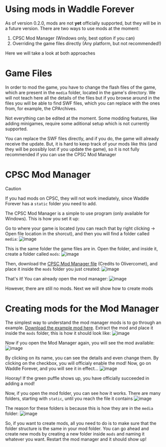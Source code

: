 # Using mods in Waddle Forever

As of version 0.2.0, mods are not **yet** officially supported, but they will be in a future version. There are two ways to use mods at the moment:

1. CPSC Mod Manager (Windows only, best option if you can)
2. Overriding the game files directly (Any platform, but not recommended!)

Here we will take a look at both approaches

# Game Files

In order to mod the game, you have to change the flash files of the game, which are present in the `media` folder, located in the game's directory.
We will not teach here all the details of the files but if you browse around in the files you will be able to find SWF files, which
you can replace with the ones from, for example, the CPArchives.

Not everything can be edited at the moment. Some modding features, like adding minigames, require some aditional setup which is not currently supported.

You can replace the SWF files directly, and if you do, the game will already receive the update. But, it is hard to keep track of your
mods like this (and they will be possibly lost if you update the game), so it is not fully recommended if you can use the CPSC Mod Manager

# CPSC Mod Manager

> [!CAUTION]
> If you had mods on CPSC, they will not work imediately, since Waddle Forever has a `static` folder you need to add.

The CPSC Mod Manager is a simple to use program (only available for Windows). This is how you set it up:

Go to where your game is located (you can reach that by right clicking -> Open file location in the shorcut), and then you will find a folder called `media`:
![image](https://github.com/user-attachments/assets/61439925-034a-4aaa-9dce-574f9f538ef7)

This is the same folder the game files are in. Open the folder, and inside it, create a folder called `mods`:
![image](https://github.com/user-attachments/assets/056c5063-864f-48ff-8e5b-4ff04772d2ab)

Then, download the [CPSC Mod Manager file](https://waddleforever.com/CPSC%20Mod%20Manager.exe) (Credits to Olivercomet), and place it inside the `mods` folder you just created:
![image](https://github.com/user-attachments/assets/59663fe8-38a2-4e23-834e-ddc5927304e8)

That's it! You can already open the mod manager:
![image](https://github.com/user-attachments/assets/9479dcdd-6bfb-4948-a268-721288688173)

However, there are still no mods. Next we will show how to create mods

# Creating mods for the Mod Manager

The simplest way to understand the mod manager mods is to go through an example. [Download the example mod here](https://waddleforever.com/ExampleMod.zip). Extract the mod and place it inside the `mods` folder, this is how it should look like:
![image](https://github.com/user-attachments/assets/9c44e835-ffbb-4564-bcc7-ad07cd1ad5fa)

Now if you open the Mod Manager again, you will see the mod available:
![image](https://github.com/user-attachments/assets/37e9df74-33eb-4b76-a296-290026caf4ec)

By clicking on its name, you can see the details and even change them. By clicking on the checkbox, you will officialy enable the mod!
Now, go on Waddle Forever, and you will see it in effect...
![image](https://github.com/user-attachments/assets/3ee5e59e-436f-4111-96a4-2808204b2060)

Hooray! If the green puffle shows up, you have officially succeeded in adding a mod!

Now, if you open the mod folder, you can see how it works. There are many folders, starting with `static`, until you reach the file it contains
![image](https://github.com/user-attachments/assets/ae30a0bb-1624-4945-9ba8-1bab069ae459)

The reason for these folders is because this is how they are in the `media` folder:
![image](https://github.com/user-attachments/assets/f1d09b46-50b1-4e86-8271-4b2f17abefa2)

So, if you want to create mods, all you need to do is to make sure that the folder structure is the same in your mod folder.
You can go ahead and create new mods by creating a new folder inside `mods` and naming it whatever you want. Restart the mod manager and it should show up!
